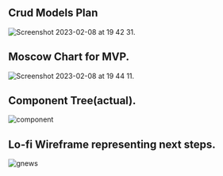 
## Crud Models Plan

![Screenshot 2023-02-08 at 19 42 31](https://user-images.githubusercontent.com/111753918/217634766-ba985388-af73-47f7-be8d-bc52cfc917e7.png). 

## Moscow Chart for MVP. 

![Screenshot 2023-02-08 at 19 44 11](https://user-images.githubusercontent.com/111753918/217635075-01752a3e-66b3-4448-b5af-092778963a73.png). 

## Component Tree(actual). 
![component](https://user-images.githubusercontent.com/111753918/217636875-2b7814bd-8160-49f2-a058-922dfa59db75.png)


## Lo-fi Wireframe representing next steps. 

![gnews](https://user-images.githubusercontent.com/111753918/217636353-5ce20569-9e15-4513-9636-b1475bbbe7e8.png)
